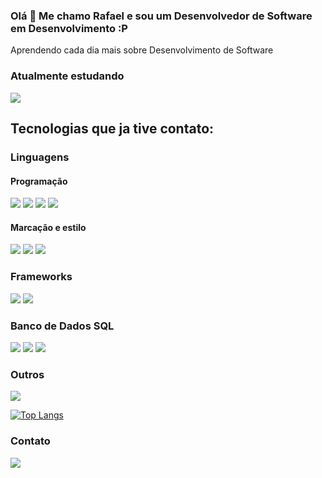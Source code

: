 ### Olá 👋 Me chamo Rafael e sou um Desenvolvedor de Software em Desenvolvimento :P

Aprendendo cada dia mais sobre Desenvolvimento de Software



### Atualmente estudando

<div>
  <a href="https://github.com/RafaDRF/PythonLearning">
  <img src="https://img.shields.io/badge/Python-3776AB?style=for-the-badge&logo=python&logoColor=white"/>
  </a>
<div/>

## Tecnologias que ja tive contato:

### Linguagens

#### Programação
  
<div>
  <img src="https://img.shields.io/badge/C-00599C?style=for-the-badge&logo=c&logoColor=white">
  <img src="https://img.shields.io/badge/JavaScript-323330?style=for-the-badge&logo=javascript&logoColor=F7DF1E">
  <img src="https://img.shields.io/badge/Go-00ADD8?style=for-the-badge&logo=go&logoColor=white">
  <img src="https://img.shields.io/badge/Kotlin-0095D5?&style=for-the-badge&logo=kotlin&logoColor=white">
<div/>
 
#### Marcação e estilo

<div>
  <img src="https://img.shields.io/badge/HTML-239120?style=for-the-badge&logo=html5&logoColor=white">
  <img src="https://img.shields.io/badge/CSS-239120?&style=for-the-badge&logo=css3&logoColor=white">
  <img src="https://img.shields.io/badge/Markdown-000000?style=for-the-badge&logo=markdown&logoColor=white">
<div/>   
  
### Frameworks
  
<div> 
  <img src="https://img.shields.io/badge/Express.js-404D59?style=for-the-badge">
  <img src="https://img.shields.io/badge/Node.js-43853D?style=for-the-badge&logo=node.js&logoColor=white">
<div/> 
  
### Banco de Dados SQL
 
<div>
  <img src="https://img.shields.io/badge/PostgreSQL-316192?style=for-the-badge&logo=postgresql&logoColor=white"> 
  <img src="https://img.shields.io/badge/MySQL-00000F?style=for-the-badge&logo=mysql&logoColor=white">  
  <img src="https://img.shields.io/badge/SQLite-07405E?style=for-the-badge&logo=sqlite&logoColor=white">
<div/>

### Outros
<div>
  <img src="https://img.shields.io/badge/Git-E34F26?style=for-the-badge&logo=git&logoColor=white">
<div/> 
  
  
[![Top Langs](https://github-readme-stats.vercel.app/api/top-langs/?username=rafaDRF&layout=compact)](https://github.com/anuraghazra/github-readme-stats) 
 
  
### Contato
<div>
  <a href="https://www.linkedin.com/in/rafael-dutra-71744a21a/" ><img src="https://img.shields.io/badge/LinkedIn-0077B5?style=for-the-badge&logo=linkedin&logoColor=white"><a/> 
<div/>

